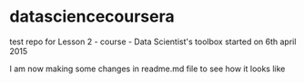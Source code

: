 # datasciencecoursera
test repo for Lesson 2 - course - Data Scientist's toolbox started on 6th april 2015

I am now making some changes in readme.md file to see how it looks like
